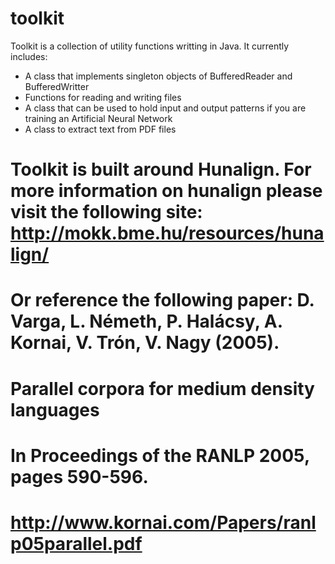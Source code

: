 toolkit
=======

Toolkit is a collection of utility functions writting in Java. 
It currently includes:
- A class that implements singleton objects of BufferedReader and BufferedWritter
- Functions for reading and writing files
- A class that can be used to hold input and output patterns if you are training an Artificial Neural Network
- A class to extract text from PDF files

Toolkit is built around Hunalign. For more information on hunalign please visit the following site:
http://mokk.bme.hu/resources/hunalign/
======================================

Or reference the following paper:
D. Varga, L. Németh, P. Halácsy, A. Kornai, V. Trón, V. Nagy (2005).
====================================================================
Parallel corpora for medium density languages
==============================================
In Proceedings of the RANLP 2005, pages 590-596.
===================================================
http://www.kornai.com/Papers/ranlp05parallel.pdf
==================================================


